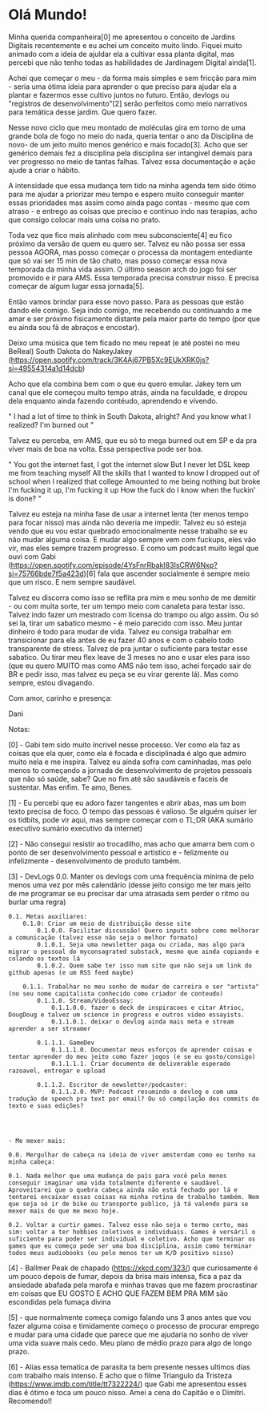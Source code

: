 # Olá Mundo!

Minha querida companheira[0] me apresentou o conceito de Jardins Digitais recentemente e eu achei um conceito muito lindo.
Fiquei muito animado com a ideia de ajuldar ela a cultivar essa planta digital, mas percebi que não tenho todas as habilidades de Jardinagem Digital ainda[1].

Achei que começar o meu - da forma mais simples e sem fricção para mim - seria uma ótima ideia para aprender o que preciso para ajudar ela a plantar e fazermos esse cultivo juntos no futuro. Então, devlogs ou "registros de desenvolvimento"[2] serão perfeitos como meio narrativos para temática desse jardim. Que quero fazer.

Nesse novo ciclo que meu montado de moléculas gira em torno de uma grande bola de fogo no meio do nada, queria tentar o ano da Disciplina de novo- de um jeito muito menos genérico e mais focado[3]. Acho que ser genérico demais fez a disciplina pela disciplina ser intangivel demais para ver progresso no meio de tantas falhas. Talvez essa documentação e ação ajude a criar o hábito.

A intensidade que essa mudança tem tido na minha agenda tem sido ótimo para me ajudar a priorizar meu tempo e espero muito conseguir manter essas prioridades mas assim como ainda pago contas - mesmo que com atraso - e entrego as coisas que preciso e continuo indo nas terapias, acho que consigo colocar mais uma coisa no prato.

Toda vez que fico mais alinhado com meu subconsciente[4] eu fico próximo da versão de quem eu quero ser. Talvez eu não possa ser essa pessoa AGORA, mas posso começar o processa da montagem entediante que só vai ser 15 min de tão chato, mas posso começar essa nova temporada da minha vida assim. O último season arch do jogo foi ser promovido e ir para AMS. Essa temporada precisa construir nisso. E precisa começar de algum lugar essa jornada[5].

Então vamos brindar para esse novo passo. Para as pessoas que estão dando ele comigo. Seja indo comigo, me recebendo ou continuando a me amar e ser próximo fisicamente distante pela maior parte do tempo (por que eu ainda sou fã de abraços e encostar).

Deixo uma música que tem ficado no meu repeat (e até postei no meu BeReal) South Dakota do NakeyJakey (https://open.spotify.com/track/3K4Aj67PB5Xc9EUkXRK0js?si=49554314a1d14dcb)

Acho que ela combina bem com o que eu quero emular. Jakey tem um canal que ele começou muito tempo atrás, ainda na faculdade, e dropou dela enquanto ainda fazendo contéudo, aprendendo e vivendo.

"
I had a lot of time to think in South Dakota, alright?
And you know what I realized?
I'm burned out
"

Talvez eu perceba, em AMS, que eu só to mega burned out em SP e da pra viver mais de boa na volta. Essa perspectiva pode ser boa.

"
You got the internet fast, I got the internet slow
But I never let DSL keep me from teaching myself
All the skills that I wanted to know
I dropped out of school when I realized that college
Amounted to me being nothing but broke
I'm fucking it up, I'm fucking it up
How the fuck do I know when the fuckin' is done?
"

Talvez eu esteja na minha fase de usar a internet lenta (ter menos tempo para focar nisso) mas ainda não deveria me impedir. Talvez eu só esteja vendo que eu vou estar quebrado emocionalmente nesse trabalho se eu não mudar alguma coisa. E mudar algo sempre vem com fuckups, eles vão vir, mas eles sempre trazem progresso. E como um podcast muito legal que ouvi com Gabi (https://open.spotify.com/episode/4YsFnrRbakI83IsCRW6Nxp?si=75766bde7f5a423d)[6] fala que ascender socialmente é sempre meio que um risco. E nem sempre saudável.

Talvez eu discorra como isso se reflita pra mim e meu sonho de me demitir - ou com muita sorte, ter um tempo meio com canaleta para testar isso. Talvez indo fazer um mestrado com licensa do trampo ou algo assim. Ou só sei la, tirar um sabatico mesmo - é meio parecido com isso. Meu juntar dinheiro é todo para mudar de vida. Talvez eu consiga trabalhar em transicionar para ela antes de eu fazer 40 anos e com o cabelo todo transparente de stress. Talvez de pra juntar o suficiente para testar esse sabatico. Ou tirar meu flex leave de 3 meses no ano e usar eles para isso (que eu quero MUITO mas como AMS não tem isso, achei forçado sair do BR e pedir isso, mas talvez eu peça se eu virar gerente lá). Mas como sempre, estou divagando.


Com amor, carinho e presença:

Dani







Notas:

[0] - Gabi tem sido muito íncrivel nesse processo. Ver como ela faz as coisas que ela quer, como ela é focada e disciplinada é algo que admiro muito nela e me inspira. Talvez eu ainda sofra com caminhadas, mas pelo menos to começando a jornada de desenvolvimento de projetos pessoais que não só saúde, sabe? Que no fim até são saudáveis e faceis de sustentar. Mas enfim. Te amo, Benes. 

[1] - Eu percebi que eu adoro fazer tangentes e abrir abas, mas um bom texto precisa de foco. O tempo das pessoas é valioso. Se alguém quiser ler os tidbits, pode vir aqui, mas sempre começar com o TL;DR (AKA sumário executivo sumário executivo da internet)

[2] - Não consegui resistir ao trocadilho, mas acho que amarra bem com o ponto de ser desenvolvimento pessoal e artistico e - felizmente ou infelizmente - desenvolvimento de produto também.

[3] - DevLogs
    0.0. Manter os devlogs com uma frequência mínima de pelo menos uma vez por mês calendário (desse jeito consigo me ter mais jeito de me programar se eu precisar dar uma atrasada sem perder o ritmo ou burlar uma regra)

    0.1. Metas auxiliares:
        0.1.0: Criar um meio de distribuição desse site
            0.1.0.0. Facilitar discussão! Quero inputs sobre como melhorar a comunicação (talvez esse não seja o melhor formato)
            0.1.0.1. Seja uma newsletter paga ou criada, mas algo para migrar o pessoal do myconsagrated substack, mesmo que ainda copiando e colando os textos lá
            0.1.0.2. Quem sabe ter isso num site que não seja um link do github apenas (e um RSS feed maybe)

        0.1.1. Trabalhar no meu sonho de mudar de carreira e ser "artista" (no seu nome capitalista conhecido como criador de conteudo)
            0.1.1.0. Stream/VideoEssay: 
                0.1.1.0.0. fazer o deck de inspiracoes e citar Atrioc, DougDoug e talvez um science in progress e outros video essayists.
                0.1.1.0.1. deixar o devlog ainda mais meta e stream aprender a ser streamer

            0.1.1.1. GameDev
                0.1.1.1.0. Documentar meus esforços de aprender coisas e tentar aprender do meu jeito como fazer jogos (e se eu gosto/consigo)
                0.1.1.1.1. Criar documento de deliverable esperado razoavel, entregar e upload

            0.1.1.2. Escritor de newsletter/podcaster:
                0.1.1.2.0. MVP: Podcast resumindo o devlog e com uma tradução de speech pra text por email? Ou só compilação dos commits do texto e suas edições?

            

            
    - Me mexer mais:

    0.0. Mergulhar de cabeça na ideia de viver amsterdam como eu tenho na minha cabeça:
                
    0.1. Nada melhor que uma mudança de país para você pelo menos conseguir imaginar uma vida totalmente diferente e saudável. Aproveitarei que o quebra cabeça ainda não está fechado por lá e tentarei encaixar essas coisas na minha rotina de trabalho também. Nem que seja só ir de bike ou transporte publico, já tá valendo para se mexer mais do que me mexo hoje.

    0.2. Voltar a curtir games. Talvez esse não seja o termo certo, mas sim: voltar a ter hobbies coletivos e individuais. Games é versáril o suficiente para poder ser individual e coletivo. Acho que terminar os games que eu começo pode ser uma boa disciplina, assim como terminar todos meus audiobooks (ou pelo menos ter um K/D positivo nisso)

[4] - Ballmer Peak de chapado (https://xkcd.com/323/) que curiosamente é um pouco depois de fumar, depois da brisa mais intensa, fica a paz da ansiedade abafada pela marofa e minhas travas que me fazem procrastinar em coisas que EU GOSTO E ACHO QUE FAZEM BEM PRA MIM são escondidas pela fumaça divina

[5] - que normalmente começa comigo falando uns 3 anos antes que vou fazer alguma coisa e timidamente começo o processo de procurar emprego e mudar para uma cidade que parece que me ajudaria no sonho de viver uma vida suave mais cedo. Meu plano de médio prazo para algo de longo prazo.

[6] - Alias essa tematica de parasita ta bem presente nesses ultimos dias com trabalho mais intenso. E acho que o filme Triangulo da Tristeza (https://www.imdb.com/title/tt7322224/) que Gabi me apresentou esses dias é ótimo e toca um pouco nisso. Amei a cena do Capitão e o Dimitri. Recomendo!!
